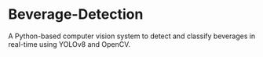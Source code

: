 # Beverage-Detection
A Python-based computer vision system to detect and classify beverages in real-time using YOLOv8 and OpenCV.
